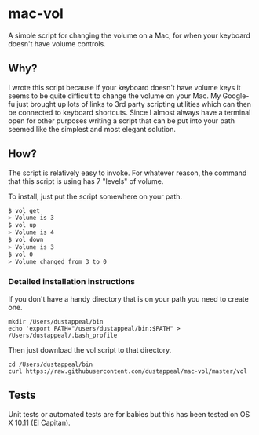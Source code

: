 # mac-vol
A simple script for changing the volume on a Mac, for when your keyboard
doesn't have volume controls.

## Why?
I wrote this script because if your keyboard doesn't have volume keys it seems
to be quite difficult to change the volume on your Mac. My Google-fu just brought
up lots of links to 3rd party scripting utilities which can then be connected to
keyboard shortcuts. Since I almost always have a terminal open for other purposes
writing a script that can be put into your path seemed like the simplest and most
elegant solution.

## How?
The script is relatively easy to invoke. For whatever reason, the command that 
this script is using has 7 "levels" of volume.

To install, just put the script somewhere on your path.

```bash
$ vol get
> Volume is 3
$ vol up
> Volume is 4
$ vol down
> Volume is 3
$ vol 0
> Volume changed from 3 to 0
```

### Detailed installation instructions
If you don't have a handy directory that is on your path you need to create one.

```
mkdir /Users/dustappeal/bin
echo 'export PATH="/users/dustappeal/bin:$PATH" > /Users/dustappeal/.bash_profile
```

Then just download the vol script to that directory.
```
cd /Users/dustappeal/bin
curl https://raw.githubusercontent.com/dustappeal/mac-vol/master/vol
```

## Tests
Unit tests or automated tests are for babies but this has been tested on OS X 10.11 (El Capitan).
